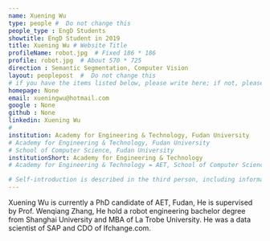 ```yaml
---
name: Xuening Wu
type: people #  Do not change this
people_type : EngD Students
showtitle: EngD Student in 2019
title: Xuening Wu # Website Title
profileName: robot.jpg  # Fixed 186 * 186
profile: robot.jpg  # About 570 * 725
direction : Semantic Segmentation, Computer Vision
layout: peoplepost  #  Do not change this
# if you have the items listed below, please write here; if not, please write None.
homepage: None
email: xueningwu@hotmail.com
google : None
github : None
linkedin: Xuening Wu
# 
institution: Academy for Engineering & Technology, Fudan University
# Academy for Engineering & Technology, Fudan University
# School of Computer Science, Fudan University
institutionShort: Academy for Engineering & Technology
# Academy for Engineering & Technology = AET, School of Computer Science = SCS

# Self-introduction is described in the third person, including information such as educational experience
---
```

Xuening Wu is currently a PhD candidate of AET, Fudan, He is supervised by Prof. Wenqiang Zhang, He hold a robot engineering bachelor degree from Shanghai University and MBA of La Trobe University. He was a data scientist of SAP and CDO of Ifchange.com.